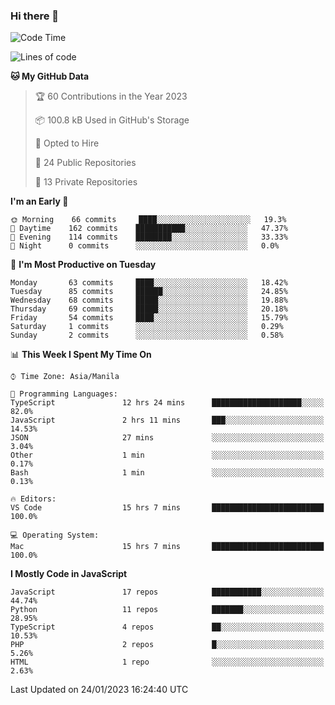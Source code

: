 ### Hi there 👋

<!--START_SECTION:waka-->
![Code Time](http://img.shields.io/badge/Code%20Time-18%20hrs%2051%20mins-blue)

![Lines of code](https://img.shields.io/badge/From%20Hello%20World%20I%27ve%20Written-73%20Thousand%20lines%20of%20code-blue)

**🐱 My GitHub Data** 

> 🏆 60 Contributions in the Year 2023
 > 
> 📦 100.8 kB Used in GitHub's Storage 
 > 
> 💼 Opted to Hire
 > 
> 📜 24 Public Repositories 
 > 
> 🔑 13 Private Repositories  
 > 
**I'm an Early 🐤** 

```text
🌞 Morning    66 commits     ████░░░░░░░░░░░░░░░░░░░░░   19.3% 
🌆 Daytime    162 commits    ███████████░░░░░░░░░░░░░░   47.37% 
🌃 Evening    114 commits    ████████░░░░░░░░░░░░░░░░░   33.33% 
🌙 Night      0 commits      ░░░░░░░░░░░░░░░░░░░░░░░░░   0.0%

```
📅 **I'm Most Productive on Tuesday** 

```text
Monday       63 commits     ████░░░░░░░░░░░░░░░░░░░░░   18.42% 
Tuesday      85 commits     ██████░░░░░░░░░░░░░░░░░░░   24.85% 
Wednesday    68 commits     █████░░░░░░░░░░░░░░░░░░░░   19.88% 
Thursday     69 commits     █████░░░░░░░░░░░░░░░░░░░░   20.18% 
Friday       54 commits     ████░░░░░░░░░░░░░░░░░░░░░   15.79% 
Saturday     1 commits      ░░░░░░░░░░░░░░░░░░░░░░░░░   0.29% 
Sunday       2 commits      ░░░░░░░░░░░░░░░░░░░░░░░░░   0.58%

```


📊 **This Week I Spent My Time On** 

```text
⌚︎ Time Zone: Asia/Manila

💬 Programming Languages: 
TypeScript               12 hrs 24 mins      ████████████████████░░░░░   82.0% 
JavaScript               2 hrs 11 mins       ███░░░░░░░░░░░░░░░░░░░░░░   14.53% 
JSON                     27 mins             ░░░░░░░░░░░░░░░░░░░░░░░░░   3.04% 
Other                    1 min               ░░░░░░░░░░░░░░░░░░░░░░░░░   0.17% 
Bash                     1 min               ░░░░░░░░░░░░░░░░░░░░░░░░░   0.13%

🔥 Editors: 
VS Code                  15 hrs 7 mins       █████████████████████████   100.0%

💻 Operating System: 
Mac                      15 hrs 7 mins       █████████████████████████   100.0%

```

**I Mostly Code in JavaScript** 

```text
JavaScript               17 repos            ███████████░░░░░░░░░░░░░░   44.74% 
Python                   11 repos            ███████░░░░░░░░░░░░░░░░░░   28.95% 
TypeScript               4 repos             ██░░░░░░░░░░░░░░░░░░░░░░░   10.53% 
PHP                      2 repos             █░░░░░░░░░░░░░░░░░░░░░░░░   5.26% 
HTML                     1 repo              ░░░░░░░░░░░░░░░░░░░░░░░░░   2.63%

```



 Last Updated on 24/01/2023 16:24:40 UTC
<!--END_SECTION:waka-->

